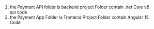 1. the Payment API folder is backend project Folder contain  .net Core v8 api code
2. the Payment App Folder is Frontend Project Folder contain Angular 15 Code
